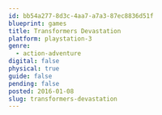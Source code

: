 ```yaml
---
id: bb54a277-8d3c-4aa7-a7a3-87ec8836d51f
blueprint: games
title: Transformers Devastation
platform: playstation-3
genre:
  - action-adventure
digital: false
physical: true
guide: false
pending: false
posted: 2016-01-08
slug: transformers-devastation
---
```

